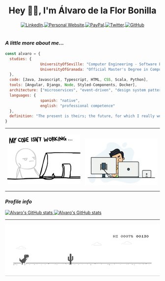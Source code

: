 <h1 align="center"> Hey 👋🏽, I'm Álvaro de la Flor Bonilla</h1>

<div align="center">
    <a target="_blank" href="https://www.linkedin.com/in/alvarodelaflor/7">
      <img align="center" src="https://img.shields.io/badge/-alvarodelaflor-blue?style=flat-square&logo=Linkedin&logoColor=white&link=https://www.linkedin.com/in/alvarodelaflor/" alt="LinkedIn" />
    </a>
    <a target="_blank" href="https://www.alvarodelaflor.com">
      <img align="center" src="https://img.shields.io/badge/Personal%20Website-alvarodelaflor.com-blue" alt="Personal Website" />
    </a>
    <a target="_blank" href="https://www.paypal.me/alvarodelaflor">
      <img align="center" src="https://ionicabizau.github.io/badges/paypal.svg" alt="PayPal" />
    </a>
    <a target="_blank" href="https://twitter.com/alvar017">
      <img align="center" src="https://img.shields.io/twitter/follow/alvar017?style=social" alt="Twitter" />
    </a>
    <a target="_blank" href="https://github.com/alvarodelaflor">
      <img align="center" src="https://img.shields.io/github/followers/alvarodelaflor?label=follow&style=social" alt="GitHub" />
    </a>
</div>

</br>

### *A little more about me...*  

```javascript
const alvaro = {
  studies: {
                UniversityOfSeville: "Computer Engineering - Software Engineering",
                UniversityOfGranada: "Official Master's Degree in Computer Engineering"
  },
  code: [Java, Javascript, Typescript, HTML, CSS, Scala, Python],
  tools: [Angular, Django, Node, Styled-Components, Docker],
  architecture: ["microservices", "event-driven", "design system pattern"],
  languages: {
                spanish: "native",
                english: "professional competence"
  },
  definition: "The present is theirs; the future, for which I really worked, is mine"
}
```

<table align="center" width="100%">
  <tr>
    <td width="50%">
    <p align="center">
      <img src="img/work_code.gif" alt="Work" />
    </p>
    </td>
    <td width="50%">
    <br>
    <p align="center">
      <img src="img/code.gif" alt="Dino" />
    </p>
    </td>
  </tr>
</table>

### *Profile info*  

<a href="https://github.com/alvarodelaflor">
  <img src="https://github-readme-stats.vercel.app/api?username=alvarodelaflor&show_icons=true&hide_border=false&hide_title=true&count_private=true" alt="Alvaro's GitHub stats" />
</a>

<a href="https://github.com/alvarodelaflor">
  <img src="https://github-readme-stats.vercel.app/api/top-langs/?username=alvarodelaflor&show_icons=true&layout=compact&hide_border=true&langs_count=10" alt="Alvaro's GitHub stats" />
</a>

---
<p align="center">
  <img src="img/dino.gif" alt="Dino" />
</p>
